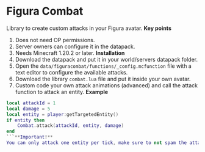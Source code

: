 # Figura Combat
Library to create custom attacks in your Figura avatar.
**Key points**
1. Does not need OP permissions.
2. Server owners can configure it in the datapack.
3. Needs Minecraft 1.20.2 or later.
**Installation**
1. Download the datapack and put it in your world/servers datapack folder.
2. Open the `data/figuracombat/functions/_config.mcfunction` file with a text editor to configure the available attacks.
3. Download the library `combat.lua` file and put it inside your own avatar.
4. Custom code your own attack animations (advanced) and call the attack function to attack an entity.
**Example**
```lua
local attackId = 1
local damage = 5
local entity = player:getTargetedEntity()
if entity then
    Combat.attack(attackId, entity, damage)
end
```**Important!**
You can only attack one entity per tick, make sure to not spam the attack function more than this or it might fail!